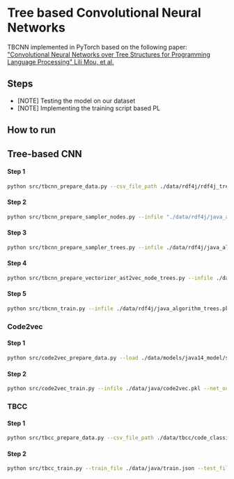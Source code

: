 # Tree based Convolutional Neural Networks

TBCNN implemented in PyTorch based on the following paper:
["Convolutional Neural Networks over Tree Structures for Programming Language Processing" Lili Mou, et al.](https://arxiv.org/pdf/1409.5718.pdf)


## Steps
- [NOTE] Testing the model on our dataset
- [NOTE] Implementing the training script based PL

## How to run

## Tree-based CNN
#### Step 1 
```bash
python src/tbcnn_prepare_data.py --csv_file_path ./data/rdf4j/rdf4j_tree.csv --pickle_file_path ./data/rdf4j/rdf4j_tree.pickle --output_file_path ./data/rdf4j/java_algorithms.pkl
``` 

#### Step 2
```bash
python src/tbcnn_prepare_sampler_nodes.py --infile "./data/rdf4j/java_algorithms.pkl" --outfile "./data/rdf4j/java_algorithm_nodes.pkl" --limit -1 --per_node -1
``` 

#### Step 3
```bash
python src/tbcnn_prepare_sampler_trees.py --infile ./data/rdf4j/java_algorithms.pkl --outfile ./data/rdf4j/java_algorithm_trees.pkl --label_key "value" --minsize 100 --maxsize 2000 --test 15
``` 

#### Step 4
```bash
python src/tbcnn_prepare_vectorizer_ast2vec_node_trees.py --infile ./data/rdf4j/java_algorithm_nodes.pkl --vectors_outfile ./data/rdf4j/java_algorithm_vectors.pkl --net_outfile ./data/rdf4j/java_algorithm_net.pth
``` 

#### Step 5
```bash
python src/tbcnn_train.py --infile ./data/rdf4j/java_algorithm_trees.pkl --embedfile ./data/rdf4j/java_algorithm_vectors.pkl --net_outfile ./checkpoints/tbcnn2/
``` 


### Code2vec

#### Step 1
```bash
python src/code2vec_prepare_data.py --load ./data/models/java14_model/saved_model_iter8.release --predict --export_code_vectors --in_dir ./data/java/rdf4j_codes/ --out_dir ./data/java/code2vec.pkl
```

#### Step 2
```bash
python src/code2vec_train.py --infile ./data/java/code2vec.pkl --net_outfile ./checkpoints/code2vec/
```


### TBCC

#### Step 1
```bash
python src/tbcc_prepare_data.py --csv_file_path ./data/tbcc/code_classification_data_for_Ccode.csv --output_dir ./data/tbcc/
```

#### Step 2
```bash
python src/tbcc_train.py --train_file ./data/java/train.json --test_file ./data/java/test.json --scaler_file ./data/java/label_scaler.pkl --net_outdir ./data/java/net --vocab_size 49 --max_seq_length 451 --epochs 10
```
